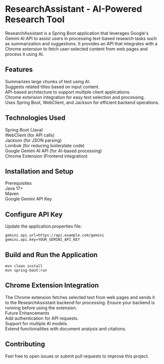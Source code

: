# **ResearchAssistant - AI-Powered Research Tool**

ResearchAssistant is a Spring Boot application that leverages Google's Gemini AI API to assist users in processing text-based research tasks such as summarization and suggestions. It provides an API that integrates with a Chrome extension to fetch user-selected content from web pages and process it using AI.

## Features
Summarizes large chunks of text using AI. <br>
Suggests related titles based on input content. <br>
API-based architecture to support multiple client applications.<br>
Chrome extension integration for easy text selection and processing.<br>
Uses Spring Boot, WebClient, and Jackson for efficient backend operations.<br>

## Technologies Used
Spring Boot (Java) <br>
WebClient (for API calls) <br>
Jackson (for JSON parsing) <br>
Lombok (for reducing boilerplate code) <br>
Google Gemini AI API (for AI-based processing) <br>
Chrome Extension (Frontend integration) <br>

## Installation and Setup
Prerequisites <br>
Java 17+ <br>
Maven <br>
Google Gemini API Key <br>

## Configure API Key
Update the application.properties file:
```
gemini.api.url=https://api.example.com/gemini
gemini.api.key=YOUR_GEMINI_API_KEY
```

## Build and Run the Application
```
mvn clean install
mvn spring-boot:run
```

## Chrome Extension Integration
The Chrome extension fetches selected text from web pages and sends it to the ResearchAssistant backend for processing. Ensure your backend is running before using the extension. <br>
Future Enhancements <br>
Add authentication for API requests. <br>
Support for multiple AI models. <br>
Extend functionalities with document analysis and citations. <br>

## Contributing
Feel free to open issues or submit pull requests to improve this project.
